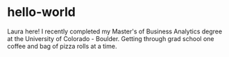 # hello-world

Laura here!
I recently completed my Master's of Business Analytics degree at the University of Colorado - Boulder.
Getting through grad school one coffee and bag of pizza rolls at a time.
